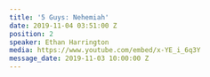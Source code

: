 ```yaml
---
title: '5 Guys: Nehemiah'
date: 2019-11-04 03:51:00 Z
position: 2
speaker: Ethan Harrington
media: https://www.youtube.com/embed/x-YE_i_6q3Y
message_date: 2019-11-03 10:00:00 Z
---
```


